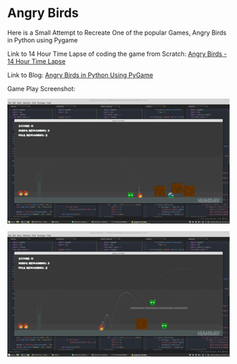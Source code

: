 # Angry Birds

Here is a Small Attempt to Recreate One of the popular Games, Angry Birds in Python using Pygame

Link to 14 Hour Time Lapse of coding the game from Scratch: [Angry Birds - 14 Hour Time Lapse]()

Link to Blog: [Angry Birds in Python Using PyGame]()

Game Play Screenshot:

  <p align="center"> <img src="Images/game_play1.png"/> </p>


  <p align="center"> <img src="Images/game_play2.png"/> </p>

